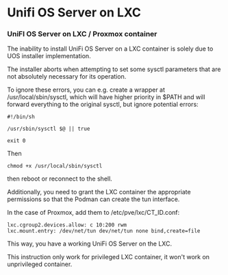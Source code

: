 # Unifi OS Server on LXC
### UniFI OS Server on LXC / Proxmox container

The inability to install UniFi OS Server on a LXC container is solely due to UOS installer implementation.

The installer aborts when attempting to set some sysctl parameters that are not absolutely necessary for its operation.

To ignore these errors, you can e.g. create a wrapper at /usr/local/sbin/sysctl, which will have higher priority in $PATH and will forward everything to the original sysctl, but ignore potential errors:

```
#!/bin/sh

/usr/sbin/sysctl $@ || true

exit 0
```
Then
```
chmod +x /usr/local/sbin/sysctl
```
then reboot or reconnect to the shell.

Additionally, you need to grant the LXC container the appropriate permissions so that the Podman can create the tun interface.

In the case of Proxmox, add them to /etc/pve/lxc/CT_ID.conf:
```
lxc.cgroup2.devices.allow: c 10:200 rwm
lxc.mount.entry: /dev/net/tun dev/net/tun none bind,create=file
```
This way, you have a working UniFi OS Server on the LXC.

This instruction only work for privileged LXC container, it won't work on unprivileged container.
